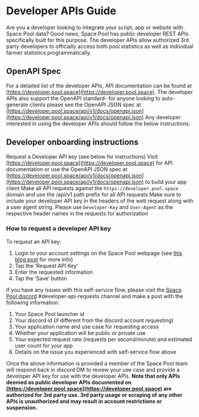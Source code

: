 # Developer APIs Guide
Are you a developer looking to integrate your script, app or website with Space Pool data? Good news, Space Pool has public developer REST APIs specifically built for this purpose.
The developer APIs allow authorized 3rd party developers to officially access both pool statistics as well as individual farmer statistics programmatically.

## OpenAPI Spec 
For a detailed list of the developer APIs, API documentation can be found at [https://developer.pool.space](https://developer.pool.space). The developer APIs also support the OpenAPI standard- for anyone looking to auto-generate clients please see the OpenAPI JSON spec at [https://developer.pool.space/api/v1/docs/openapi.json](https://developer.pool.space/api/v1/docs/openapi.json)
Any developer interested in using the developer APIs should follow the below instructions.

## Developer onboarding instructions
Request a Developer API key (see below for instructions)
Visit [https://developer.pool.space](https://developer.pool.space) for API documentation or use the OpenAPI JSON spec at [https://developer.pool.space/api/v1/docs/openapi.json](https://developer.pool.space/api/v1/docs/openapi.json) to build your app client
Make all API requests against the ```https://developer.pool.space``` domain and use the /api/v1 path prefix for all API requests
Make sure to include your developer API key in the headers of the web request along with a user agent string. Please use ```Developer-Key``` and ```User-Agent``` as the respective header names in the requests for authorization

### How to request a developer API key
To request an API key:
1. Login to your account settings on the Space Pool webpage (see [this blog post](https://blog.pool.space/enabling-health-notifications-on-discord-for-your-chia-farm-in-space-pool-da9bb1368260) for more info)
1. Tap the ‘Request API Key’
1. Enter the requested information
1. Tap the ‘Save’ button

If you have any issues with this self-service flow, please visit the [Space Pool discord](https://pool.space/discord) #developer-api-requests channel and make a post with the following information:

1. Your Space Pool launcher id
1. Your discord id (if different from the discord account requesting)
1. Your application name and use case for requesting access
1. Whether your application will be public or private use
1. Your expected request rate (requests per second/minute) and estimated user count for your app
1. Details on the issue you experienced with self-service flow above

Once the above information is provided a member of the Space Pool team will respond back in discord DM to review your use case and provide a developer API key for use with the developer APIs.
**Note that only APIs deemed as public developer APIs documented on [https://developer.pool.space](https://developer.pool.space) are authorized for 3rd party use. 3rd party usage or scraping of any other APIs is unauthorized and may result in account restrictions or suspension.**
